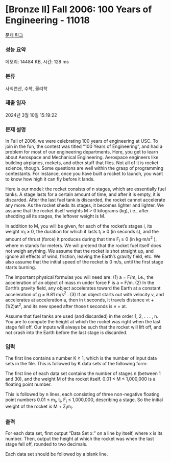 # [Bronze II] Fall 2006: 100 Years of Engineering - 11018 

[문제 링크](https://www.acmicpc.net/problem/11018) 

### 성능 요약

메모리: 14484 KB, 시간: 128 ms

### 분류

사칙연산, 수학, 물리학

### 제출 일자

2024년 3월 10일 15:19:22

### 문제 설명

<p>In Fall of 2006, we were celebrating 100 years of engineering at USC. To join in the fun, the contest was titled “100 Years of Engineering”, and had a problem for most of our engineering departments. Here, you get to learn about Aerospace and Mechanical Engineering. Aerospace engineers like building airplanes, rockets, and other stuff that flies. Not all of it is rocket science, though. Some questions are well within the grasp of programming contestants. For instance, once you have built a rocket to launch, you want to know how high it can fly before it lands.</p>

<p>Here is our model: the rocket consists of n stages, which are essentially fuel tanks. A stage lasts for a certain amount of time, and after it is empty, it is discarded. After the last fuel tank is discarded, the rocket cannot accelerate any more. As the rocket sheds its stages, it becomes lighter and lighter. We assume that the rocket itself weights M > 0 kilograms (kg), i.e., after shedding all its stages, the leftover weight is M.</p>

<p>In addition to M, you will be given, for each of the rocket’s stages i, its weight m<sub>i</sub> ≥ 0, the duration for which it lasts t<sub>i</sub> ≥ 0 (in seconds s), and the amount of thrust (force) it produces during that time F<sub>i</sub> ≥ 0 (in kg·m/s<sup>2</sup> ), where m stands for meters. We will pretend that the rocket fuel itself does not weigh anything. We assume that the rocket is shot straight up, and ignore all effects of wind, friction, leaving the Earth’s gravity field, etc. We also assume that the initial speed of the rocket is 0 m/s, until the first stage starts burning.</p>

<p>The important physical formulas you will need are: (1) a = F/m, i.e., the acceleration of an object of mass m under force F is a = F/m. (2) In the Earth’s gravity field, any object accelerates toward the Earth at a constant acceleration of g = 9.81 m/s<sup>2</sup> . (3) If an object starts out with velocity v, and accelerates at acceleration a, then in t seconds, it travels distance vt + (1/2)at<sup>2</sup>, and its new speed after those t seconds is v + at.</p>

<p>Assume that fuel tanks are used (and discarded) in the order 1, 2, . . . , n. You are to compute the height at which the rocket was right when the last stage fell off. Our inputs will always be such that the rocket will lift off, and not crash into the Earth before the last stage is discarded.</p>

### 입력 

 <p>The first line contains a number K ≥ 1, which is the number of input data sets in the file. This is followed by K data sets of the following form:</p>

<p>The first line of each data set contains the number of stages n (between 1 and 30), and the weight M of the rocket itself. 0.01 ≤ M ≤ 1,000,000 is a floating point number.</p>

<p>This is followed by n lines, each consisting of three non-negative floating point numbers 0.01 ≤ m<sub>i</sub>, t<sub>i</sub>, F<sub>i</sub> ≤ 1,000,000, describing a stage. So the initial weight of the rocket is M + Σ<sub>i</sub>m<sub>i</sub>.</p>

### 출력 

 <p>For each data set, first output “Data Set x:” on a line by itself, where x is its number. Then, output the height at which the rocket was when the last stage fell off, rounded to two decimals.</p>

<p>Each data set should be followed by a blank line.</p>

